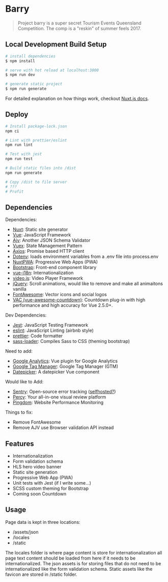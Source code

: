 # Barry

> Project barry is a super secret Tourism Events Queensland Competition. The comp is a "reskin" of summer feels 2017.

## Local Development Build Setup

```bash
# install dependencies
$ npm install

# serve with hot reload at localhost:3000
$ npm run dev

# generate static project
$ npm run generate
```

For detailed explanation on how things work, checkout [Nuxt.js docs](https://nuxtjs.org).

## Deploy

```bash
# Install package-lock.json
npm ci

# Lint with prettier/eslint
npm run lint

# Test with jest
npm run test

# Build static files into /dist
npm run generate

# Copy /dist to file server
# ???
# Profit
```

## Dependencies

Dependencies:

- [Nuxt](https://nuxtjs.org): Static site generator
- [Vue](https://vuejs.org/): JavaScript Framework
- [Ajv](https://ajv.js.org/): Another JSON Schema Validator
- [Vuex](https://vuex.vuejs.org/): State Management Pattern
- [Axios](https://github.com/axios/axios): Promise based HTTP client
- [Dotenv](https://www.npmjs.com/package/dotenv): loads environment variables from a .env file into process.env
- [NuxtPWA](https://pwa.nuxtjs.org/): Progressive Web Apps (PWA)
- [Bootstrap](https://getbootstrap.com/): Front-end component library
- [vue-i18n](https://kazupon.github.io/vue-i18n/): Internationalization
- [video.js](https://videojs.com/): Video Player Framework
- [jQuery](https://jquery.com/): Scroll animations, would like to remove and make all animaitons vanilla
- [FontAwesome](https://fontawesome.com/): Vector icons and social logos
- [VAC (vue-awesome-countdown)](https://vac.js.org/): Countdown plug-in with high performance and high accuracy for Vue 2.5.0+.

Dev Dependencies:

- [Jest](https://jestjs.io/): JavaScript Testing Framework
- [eslint](https://eslint.org/): JavaScript Linting (airbnb style)
- [prettier](https://prettier.io/): Code formatter
- [sass-loader](https://github.com/webpack-contrib/sass-loader): Compiles Sass to CSS (theming bootstrap)

Need to add:

- [Google Analytics](https://github.com/nuxt-community/analytics-module): Vue plugin for Google Analytics
- [Google Tag Manager](https://www.npmjs.com/package/@nuxtjs/google-tag-manager): Google Tag Manager (GTM)
- [Datepicker](https://www.npmjs.com/package/vuejs-datepicker): A datepicker Vue component

Would like to Add:

- [Sentry](https://sentry.io): Open-source error tracking ([selfhosted?](https://github.com/getsentry/onpremise))
- [Percy](https://percy.io/): Your all-in-one visual review platform
- [Pingdom](https://www.pingdom.com/): Website Performance Monitoring

Things to fix:

- Remove FontAwesome
- Remove AJV use Browser validation API instead

## Features

- Internationalization
- Form validation schema
- HLS hero video banner
- Static site generation
- Progressive Web App (PWA)
- Unit tests with Jest (if I write some...)
- SCSS custom theming for Bootstrap
- Coming soon Countdown

## Usage

Page data is kept in three locations:
* /assets/json
* /locales
* /static

The locales folder is where page content is store for internationalization all page text content should be loaded from here if it needs to be internationalized. The json assets is for storing files that do not need to be internationalized like the form validation schema. Static assets like the favicon are stored in /static folder.
